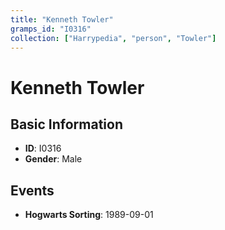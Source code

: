 ```yaml
---
title: "Kenneth Towler"
gramps_id: "I0316"
collection: ["Harrypedia", "person", "Towler"]
---
```


# Kenneth Towler

## Basic Information

- **ID**: I0316
- **Gender**: Male

## Events

- **Hogwarts Sorting**: 1989-09-01

